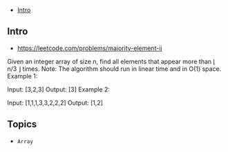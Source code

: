 - [Intro](#intro)

## Intro

- https://leetcode.com/problems/majority-element-ii

Given an integer array of size n, find all elements that appear more than ⌊ n/3 ⌋ times.
Note: The algorithm should run in linear time and in O(1) space.
Example 1:

Input: [3,2,3]
Output: [3]
Example 2:

Input: [1,1,1,3,3,2,2,2]
Output: [1,2]


## Topics

- `Array`


